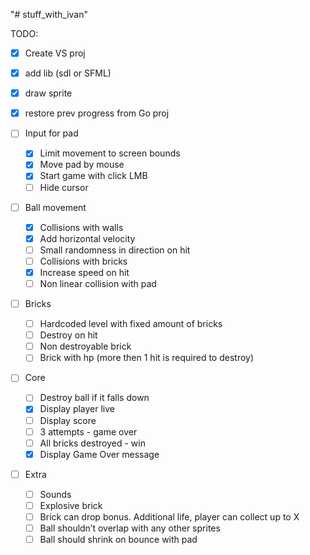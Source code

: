 "# stuff_with_ivan"




TODO:

- [x] Create VS proj
- [x] add lib (sdl or SFML)
- [x] draw sprite
- [x] restore prev progress from Go proj


- [ ] Input for pad
    - [x] Limit movement to screen bounds
    - [x] Move pad by mouse
    - [x] Start game with click LMB
    - [ ] Hide cursor
- [ ] Ball movement
    - [x] Collisions with walls
    - [x] Add horizontal velocity
    - [ ] Small randomness in direction on hit
    - [ ] Collisions with bricks
    - [x] Increase speed on hit
    - [ ] Non linear collision with pad
- [ ] Bricks
    - [ ] Hardcoded level with fixed amount of bricks
    - [ ] Destroy on hit
    - [ ] Non destroyable brick
    - [ ] Brick with hp (more then 1 hit is required to destroy)
- [ ] Core
    - [ ] Destroy ball if it falls down 
    - [x] Display player live
    - [ ] Display score
    - [ ] 3 attempts - game over
    - [ ] All bricks destroyed - win
	- [x] Display Game Over message
- [ ] Extra
    - [ ] Sounds
    - [ ] Explosive brick
    - [ ] Brick can drop bonus. Additional life, player can collect up to X
    - [ ] Ball shouldn’t overlap with any other sprites
    - [ ] Ball should shrink on bounce with pad
